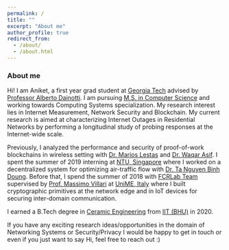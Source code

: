 ```yaml
---
permalink: /
title: ""
excerpt: "About me"
author_profile: true
redirect_from: 
  - /about/
  - /about.html
---
```


### About me
Hi! I am Aniket, a first year grad student at [Georgia Tech](https://www.gatech.edu/) advised by [Professor Alberto Dainotti](https://faculty.cc.gatech.edu/~adainotti6/). I am pursuing [M.S. in Computer Science](https://www.cc.gatech.edu/degree-programs/master-science-computer-science) and working towards Computing Systems specialization. My research interest lies in Internet Measurement, Network Security and Blockchain. My current research is aimed at characterizing Internet Outages in Residential Networks by performing a longitudinal study of probing responses at the Internet-wide scale.

Previously, I analyzed the performance and security of proof-of-work blockchains in wireless setting with [Dr. Marios Lestas](https://scholar.google.com/citations?hl=en&user=OQ_91oUAAAAJ&view_op=list_works&sortby=pubdate) and [Dr. Waqar Asif](https://scholar.google.com/citations?user=9-048OwAAAAJ&hl=en). I spent the summer of 2019 interning at [NTU, Singapore](https://www.ntu.edu.sg/Pages/home.aspx) where I worked on a decentralized system for optimizing air-traffic flow with [Dr. Ta Nguyen Binh Doung](https://scholar.google.co.uk/citations?user=sZ44WsUAAAAJ&hl=en). Before that, I spend the summer of 2018 with [FCRLab Team](https://fcrlab.unime.it/people) supervised by [Prof. Massimo Villari](https://scholar.google.it/citations?user=LogifUkAAAAJ&hl=en) at [UniME, Italy](https://www.unime.it/en/home) where I built cryptographic primitives at the network edge and in IoT devices for securing inter-domain communication.

I earned a B.Tech degree in [Ceramic Engineering](https://en.wikipedia.org/wiki/Ceramic_engineering) from [IIT (BHU)](https://www.iitbhu.ac.in/) in 2020.

If you have any exciting research ideas/opportunities in the domain of Networking Systems or Security/Privacy I would be happy to get in touch or even if you just want to say Hi, feel free to reach out :)
